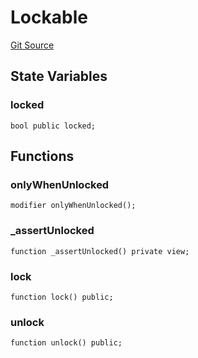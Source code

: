 # Lockable
[Git Source](https://github.com/TOKnetwork/contracts/blob/155f729fd8db0676297384375468d4d45b8aa44e/contracts/common/mixin/Lockable.sol)


## State Variables
### locked

```solidity
bool public locked;
```


## Functions
### onlyWhenUnlocked


```solidity
modifier onlyWhenUnlocked();
```

### _assertUnlocked


```solidity
function _assertUnlocked() private view;
```

### lock


```solidity
function lock() public;
```

### unlock


```solidity
function unlock() public;
```

